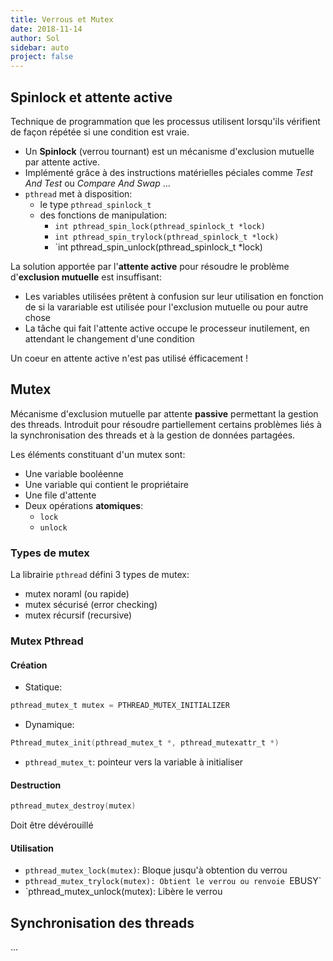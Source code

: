 ```yaml
---
title: Verrous et Mutex
date: 2018-11-14
author: Sol
sidebar: auto
project: false
---
```


## Spinlock et attente active

<Container type="info" header="Attente active (Polling)">

Technique de programmation que les processus utilisent lorsqu'ils vérifient de façon répétée si une condition est vraie.

</Container>

* Un **Spinlock** (verrou tournant) est un mécanisme d'exclusion mutuelle par attente active.
* Implémenté grâce à des instructions matérielles péciales comme _Test And Test_ ou _Compare And Swap_ ...
* `pthread` met à disposition:
    * le type `pthread_spinlock_t`
    * des fonctions de manipulation:
        * `int pthread_spin_lock(pthread_spinlock_t *lock)`
        * `int pthread_spin_trylock(pthread_spinlock_t *lock)`
        * `int pthread_spin_unlock(pthread_spinlock_t *lock)

La solution apportée par l'**attente active** pour résoudre le problème d'**exclusion mutuelle** est insuffisant:

* Les variables utilisées prêtent à confusion sur leur utilisation en fonction de si la varariable est utilisée pour l'exclusion mutuelle ou pour autre chose
* La tâche qui fait l'attente active occupe le processeur inutilement, en attendant le changement d'une condition

<Container type="warning">

Un coeur en attente active n'est pas utilisé éfficacement !

</Container>

## Mutex
Mécanisme d'exclusion mutuelle par attente **passive** permettant la gestion des threads. Introduit pour résoudre partiellement certains problèmes liés à la synchronisation des threads et à la gestion de données partagées.

Les éléments constituant d'un mutex sont:
* Une variable booléenne
* Une variable qui contient le propriétaire
* Une file d'attente
* Deux opérations **atomiques**:
    * `lock`
    * `unlock`

### Types de mutex
La librairie `pthread` défini 3 types de mutex:
* mutex noraml (ou rapide)
* mutex sécurisé (error checking)
* mutex récursif (recursive)

### Mutex Pthread

#### Création
* Statique: 
```c
pthread_mutex_t mutex = PTHREAD_MUTEX_INITIALIZER
```

* Dynamique: 
```c
Pthread_mutex_init(pthread_mutex_t *, pthread_mutexattr_t *)
```
* `pthread_mutex_t`: pointeur vers la variable à initialiser

#### Destruction
```c
pthread_mutex_destroy(mutex)
```
Doit être dévérouillé

#### Utilisation
* `pthread_mutex_lock(mutex)`: Bloque jusqu'à obtention du verrou
* `pthread_mutex_trylock(mutex): Obtient le verrou ou renvoie `EBUSY`
* `pthread_mutex_unlock(mutex): Libère le verrou

## Synchronisation des threads

...